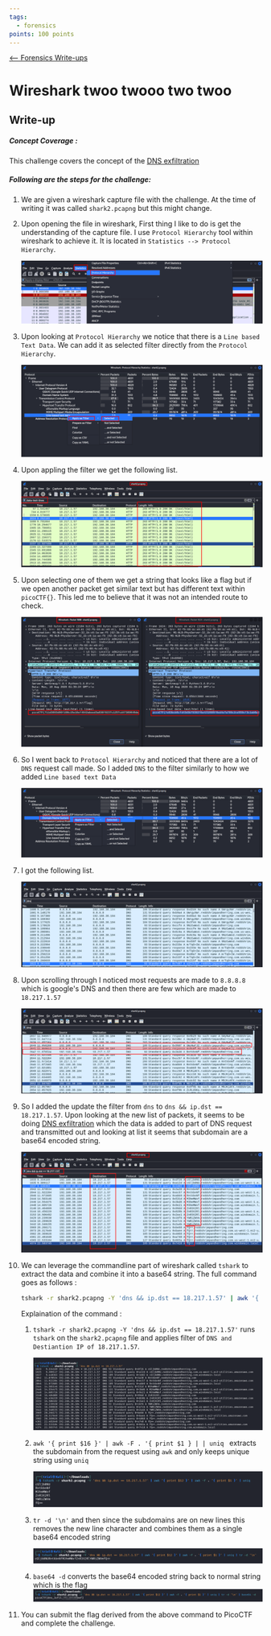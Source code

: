 ```yaml
---
tags:
  - forensics
points: 100 points
---
```


[<-- Forensics Write-ups](../writeup-list.md)

# Wireshark twoo twooo two twoo
## Write-up

##### Concept Coverage :
This challenge covers the concept of the [DNS exfiltration](https://www.infoblox.com/dns-security-resource-center/dns-security-issues-threats/dns-security-threats-data-exfiltration/)  

##### Following are the steps for the challenge: 
1. We are given a wireshark capture file with the challenge. At the time of writing it was called `shark2.pcapng` but this might change. 

2. Upon opening the file in wireshark, First thing I like to do is get the understanding of the capture file. I use `Protocol Hierarchy` tool within wireshark to achieve it. It is located in `Statistics --> Protocol Hierarchy`. 

    ![protocol-hier](./assets/protocol-hier.png)

3. Upon looking at `Protocol Hierarchy` we notice that there is a `Line based Text Data`. We can add it as selected filter directly from the `Protocol Hierarchy`.

    ![text-based](./assets/text-based.png)

4. Upon appling the filter we get the following list. 

    ![filtered-list-text](./assets/filtered-list-text.png)

5. Upon selecting one of them we get a string that looks like a flag but if we open another packet get similar text but has different text within `picoCTF{}`. This led me to believe that it was not an intended route to check.

    ![packet-analyze](./assets/packet-analyze.png)


6. So I went back to `Protocol Hierarchy` and noticed that there are a lot of `DNS` request call made. So I added `DNS` to the filter similarly to how we added `Line based text Data`

    ![dns-filter](./assets/dns-based.png)

7. I got the following list.

    ![filtered-list-dns](./assets/filtered-list-dns.png)

8. Upon scrolling through I noticed most requests are made to `8.8.8.8` which is google's DNS and then there are few which are made to `18.217.1.57`

    ![different-dns](./assets/different-dns.png)

9. So I added the update the filter from `dns` to `dns && ip.dst == 18.217.1.57`. Upon looking at the new list of packets, it seems to be doing [DNS exfiltration](https://www.infoblox.com/dns-security-resource-center/dns-security-issues-threats/dns-security-threats-data-exfiltration/) which the data is added to part of DNS request and transmitted out and looking at list it seems that subdomain are a base64 encoded string. 

    ![dns-list-dest-ip](./assets/dns-list-dest-ip.png)

10. We can leverage the commandline part of wireshark called `tshark` to extract the data and combine it into a base64 string. The full command goes as follows : 

    ```bash
    tshark -r shark2.pcapng -Y 'dns && ip.dst == 18.217.1.57' | awk '{ print $12 }' | awk -F . '{ print $1 }' | uniq | tr -d '\n' | base64 -d
    ```

    Explaination of the command : 

    1. `tshark -r shark2.pcapng -Y 'dns && ip.dst == 18.217.1.57'` runs `tshark` on the `shark2.pcapng` file and applies filter of `DNS and Destiantion IP of 18.217.1.57`.

        ![cmd-filter-dns](./assets/cmd-filter-dns.png)

    2. `awk '{ print $16 }' | awk -F . '{ print $1 } | | uniq ` extracts the subdomain from the request using `awk` and only keeps unique string using `uniq`

        ![cmd-filter-subdomain](./assets/cmd-filter-subdomain.png)

    3. `tr -d '\n'` and then since the subdomains are on new lines this removes the new line character and combines them as a single base64 encoded string

        ![cmd-filter-base64](./assets/cmd-filter-base64.png)

    4. `base64 -d` converts the base64 encoded string back to normal string which is the flag
        ![flag](./assets/flag.png)

11. You can submit the flag derived from the above command to PicoCTF and complete the challenge. 